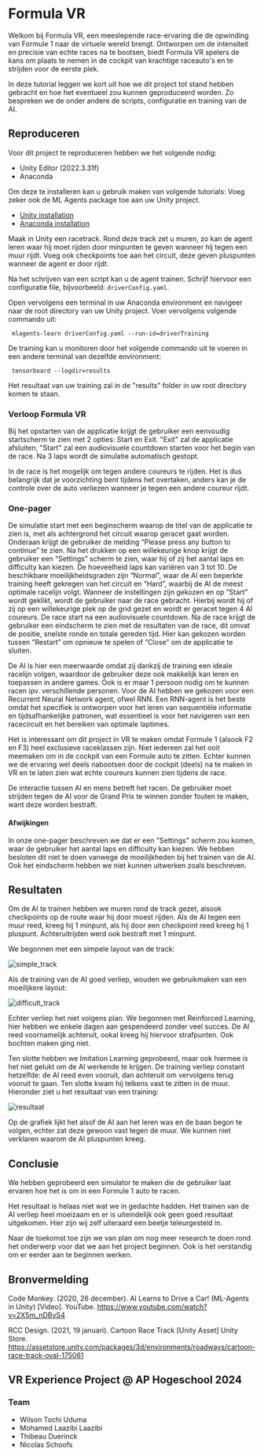# Formula VR

Welkom bij Formula VR, een meeslepende race-ervaring die de opwinding van Formule 1 naar de virtuele wereld brengt. Ontworpen om de intensiteit en precisie van echte races na te bootsen, biedt Formula VR spelers de kans om plaats te nemen in de cockpit van krachtige raceauto's en te strijden voor de eerste plek.

In deze tutorial leggen we kort uit hoe we dit project tot stand hebben gebracht en hoe het eventueel zou kunnen geproduceerd worden. Zo bespreken we de onder andere de scripts, configuratie en training van de AI.

## Reproduceren

Voor dit project te reproduceren hebben we het volgende nodig:

- Unity Editor (2022.3.31f)
- Anaconda

Om deze te installeren kan u gebruik maken van volgende tutorials:
Voeg zeker ook de ML Agents package toe aan uw Unity project.

- [Unity installation](https://docs.unity3d.com/560/Documentation/Manual/InstallingUnity.html)
- [Anaconda installation](https://docs.anaconda.com/free/anaconda/install/windows/)

Maak in Unity een racetrack. Rond deze track zet u muren, zo kan de agent leren waar hij moet rijden door minpunten te geven wanneer hij tegen een muur rijdt. Voeg ook checkpoints toe aan het circuit, deze geven pluspunten wanneer de agent er door rijdt.

Na het schrijven van een script kan u de agent trainen. Schrijf hiervoor een configuratie file, bijvoorbeeld: `driverConfig.yaml`.

Open vervolgens een terminal in uw Anaconda environment en navigeer naar de root directory van uw Unity project. Voer vervolgens volgende commando uit:

     mlagents-learn driverConfig.yaml --run-id=driverTraining

De training kan u monitoren door het volgende commando uit te voeren in een andere terminal van dezelfde environment:

     tensorboard --logdir=results

Het resultaat van uw training zal in de "results" folder in uw root directory komen te staan.

### Verloop Formula VR

Bij het opstarten van de applicatie krijgt de gebruiker een eenvoudig startscherm te zien met 2 opties: Start en Exit. "Exit" zal de applicatie afsluiten, "Start" zal een audiovisuele countdown starten voor het begin van de race. Na 3 laps wordt de simulatie automatisch gestopt.

In de race is het mogelijk om tegen andere coureurs te rijden. Het is dus belangrijk dat je voorzichting bent tijdens het overtaken, anders kan je de controle over de auto verliezen wanneer je tegen een andere coureur rijdt.

### One-pager

De simulatie start met een beginscherm waarop de titel van de applicatie te zien is, met als achtergrond het circuit waarop geracet gaat worden. Onderaan krijgt de gebruiker de melding “Please press any button to continue” te zien.
Na het drukken op een willekeurige knop krijgt de gebruiker een “Settings” scherm te zien, waar hij of zij het aantal laps en difficulty kan kiezen. De hoeveelheid laps kan variëren van 3 tot 10. De beschikbare moeilijkheidsgraden zijn “Normal”, waar de AI een beperkte training heeft gekregen van het circuit en “Hard”, waarbij de AI de meest optimale racelijn volgt.
Wanneer de instellingen zijn gekozen en op ”Start” wordt geklikt, wordt de gebruiker naar de race gebracht. Hierbij wordt hij of zij op een willekeurige plek op de grid gezet en wordt er geracet tegen 4 AI coureurs. De race start na een audiovisuele countdown.
Na de race krijgt de gebruiker een eindscherm te zien met de resultaten van de race, dit omvat de positie, snelste ronde en totale gereden tijd. Hier kan gekozen worden tussen “Restart” om opnieuw te spelen of “Close” om de applicatie te sluiten.

De AI is hier een meerwaarde omdat zij dankzij de training een ideale racelijn volgen, waardoor de gebruiker deze ook makkelijk kan leren en toepassen in andere games. Ook is er maar 1 persoon nodig om te kunnen racen ipv. verschillende personen. Voor de AI hebben we gekozen voor een Recurrent Neural Network agent, ofwel RNN. Een RNN-agent is het beste omdat het specifiek is ontworpen voor het leren van sequentiële informatie en tijdsafhankelijke patronen, wat essentieel is voor het navigeren van een racecircuit en het bereiken van optimale laptimes.

Het is interessant om dit project in VR te maken omdat Formule 1 (alsook F2 en F3) heel exclusieve raceklassen zijn. Niet iedereen zal het ooit meemaken om in de cockpit van een Formule auto te zitten. Echter kunnen we de ervaring wel deels nabootsen door de cockpit (deels) na te maken in VR en te laten zien wat echte coureurs kunnen zien tijdens de race.

De interactie tussen AI en mens betreft het racen. De gebruiker moet strijden tegen de AI voor de Grand Prix te winnen zonder fouten te maken, want deze worden bestraft.

#### Afwijkingen

In onze one-pager beschreven we dat er een "Settings" scherm zou komen, waar de gebruiker het aantal laps en difficulty kan kiezen. We hebben besloten dit niet te doen vanwege de moeilijkheden bij het trainen van de AI. Ook het eindscherm hebben we niet kunnen uitwerken zoals beschreven.

## Resultaten

Om de AI te trainen hebben we muren rond de track gezet, alsook checkpoints op de route waar hij door moest rijden. Als de AI tegen een muur reed, kreeg hij 1 minpunt, als hij door een checkpoint reed kreeg hij 1 pluspunt. Achteruitrijden werd ook bestraft met 1 minpunt.

We begonnen met een simpele layout van de track:

![simple_track](https://cdn.discordapp.com/attachments/1232320710681034813/1252393855509073942/image.png?ex=66720e2b&is=6670bcab&hm=035b7c406a6e22eed01d7211ec9050250a6def5c276d20828b7e920f455edeec&)

Als de training van de AI goed verliep, wouden we gebruikmaken van een moeilijkere layout:

![difficult_track](https://cdn.discordapp.com/attachments/1232320710681034813/1252393887176196126/image.png?ex=66720e33&is=6670bcb3&hm=9fd6b53cb8a92fe1dbfbbbcf98e46838710e1168b50d209a0ff5e950430bba62&)

Echter verliep het niet volgens plan. We begonnen met Reinforced Learning, hier hebben we enkele dagen aan gespendeerd zonder veel succes. De AI reed voornamelijk achteruit, ookal kreeg hij hiervoor strafpunten. Ook bochten maken ging niet.

Ten slotte hebben we Imitation Learning geprobeerd, maar ook hiermee is het niet gelukt om de AI werkende te krijgen. De training verliep constant hetzelfde: de AI reed even vooruit, dan achteruit om vervolgens terug vooruit te gaan. Ten slotte kwam hij telkens vast te zitten in de muur. Hieronder ziet u het resultaat van een training:

![resultaat](https://cdn.discordapp.com/attachments/1232320710681034813/1252389353380905061/image.png?ex=667209fa&is=6670b87a&hm=901e80ad8797f438cfb135286cb897dba33f850f3f1c14f150f8cece1c156a53&)

Op de grafiek lijkt het alsof de AI aan het leren was en de baan begon te volgen, echter zat deze gewoon vast tegen de muur. We kunnen niet verklaren waarom de AI pluspunten kreeg.

## Conclusie

We hebben geprobeerd een simulator te maken die de gebruiker laat ervaren hoe het is om in een Formule 1 auto te racen.

Het resultaat is helaas niet wat we in gedachte hadden. Het trainen van de AI verliep heel moeizaam en er is uiteindelijk ook geen goed resultaat uitgekomen. Hier zijn wij zelf uiteraard een beetje teleurgesteld in.

Naar de toekomst toe zijn we van plan om nog meer research te doen rond het onderwerp voor dat we aan het project beginnen. Ook is het verstandig om er eerder aan te beginnen werken.

## Bronvermelding

Code Monkey. (2020, 26 december). AI Learns to Drive a Car! (ML-Agents in Unity) [Video]. YouTube. https://www.youtube.com/watch?v=2X5m_nDBvS4

RCC Design. (2021, 19 januari). Cartoon Race Track [Unity Asset] Unity Store. https://assetstore.unity.com/packages/3d/environments/roadways/cartoon-race-track-oval-175061

## VR Experience Project @ AP Hogeschool 2024

### Team

- Wilson Tochi Uduma
- Mohamed Laazibi Laazibi
- Thibeau Duerinck
- Nicolas Schoofs
